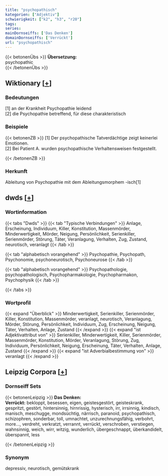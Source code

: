 ```yaml
---
title: "psychopathisch"
kategorien: ["Adjektiv"]
schwierigkeit: ["k2", "h3", "r20"]
tags:
series:
mainDornseiffs: ['Das Denken']
domainDornseiffs: ['Verrückt']
url: "psychopathisch"
---
```


{{< betonenÜbs >}}
**Übersetzung:**  
psychopathic  
{{< /betonenÜbs >}}

## Wiktionary [[+](https://de.wiktionary.org/wiki/psychopathisch)]

### Bedeutungen
[1] an der Krankheit Psychopathie leidend  
[2] die Psychopathie betreffend, für diese charakteristisch  

### Beispiele
{{< betonenZB >}}
[1] Der psychopathische Tatverdächtige zeigt keinerlei Emotionen.  
[2] Bei Patient A. wurden psychopathische Verhaltensweisen festgestellt.  

{{< /betonenZB >}}
### Herkunft
Ableitung von Psychopathie mit dem Ableitungsmorphem -isch[1]  



## dwds [[+](https://www.dwds.de/wb/psychopathisch)]

### Wortinformation
{{< tabs "Dwds" >}}
{{< tab "Typische Verbindungen" >}}
Anlage, Erscheinung, Individuum, Killer, Konstitution, Massenmörder, Minderwertigkeit, Mörder, Neigung, Persönlichkeit, Serienkiller, Serienmörder, Störung, Täter, Veranlagung, Verhalten, Zug, Zustand, neurotisch, veranlagt
{{< /tab >}}

{{< tab "alphabetisch vorangehend" >}}
Psychopathie, Psychopath, Psychonomie, psychoneurotisch, Psychoneurose
{{< /tab >}}

{{< tab "alphabetisch vorangehend" >}}
Psychopathologie, psychopathologisch, Psychopharmakologie, Psychopharmakon, Psychophysik
{{< /tab >}}

{{< /tabs >}}

### Wortprofil
{{< expand "Überblick" >}} Minderwertigkeit, Serienkiller, Serienmörder, Killer, Konstitution, Massenmörder, veranlagt, neurotisch, Veranlagung, Mörder, Störung, Persönlichkeit, Individuum, Zug, Erscheinung, Neigung, Täter, Verhalten, Anlage, Zustand {{< /expand >}}
{{< expand "ist Adjektivattribut von" >}} Serienkiller, Minderwertigkeit, Killer, Serienmörder, Massenmörder, Konstitution, Mörder, Veranlagung, Störung, Zug, Individuum, Persönlichkeit, Neigung, Erscheinung, Täter, Verhalten, Anlage, Zustand {{< /expand >}}
{{< expand "ist Adverbialbestimmung von" >}} veranlagt {{< /expand >}}

## Leipzig Corpora [[+](https://corpora.uni-leipzig.de/en/res?word=psychopathisch&corpusId=deu_newscrawl-public_2018)]

### Dornseiff Sets
{{< betonenLeipzig >}}
**Das Denken:**  
**Verrückt:** bekloppt, besessen, eigen, geistesgestört, geisteskrank, gespritzt, gestört, hintersinnig, hirnrissig, hysterisch, irr, irrsinnig, kindisch, manisch, meschugge, mondsüchtig, närrisch, paranoid, psychopathisch, schizophren, sonderbar, toll, umnachtet, unzurechnungsfähig, verbohrt, more..., verdreht, verkratzt, verrannt, verrückt, verschroben, verstiegen, wahnsinnig, weich, wirr, witzig, wunderlich, übergeschnappt, überkandidelt, überspannt, less  

{{< /betonenLeipzig >}}

### Synonym
depressiv, neurotisch, gemütskrank


